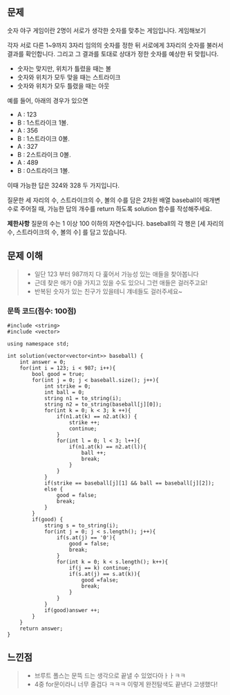 ## 문제

숫자 야구 게임이란 2명이 서로가 생각한 숫자를 맞추는 게임입니다. 게임해보기

각자 서로 다른 1~9까지 3자리 임의의 숫자를 정한 뒤 서로에게 3자리의 숫자를 불러서 결과를 확인합니다. 그리고 그 결과를 토대로 상대가 정한 숫자를 예상한 뒤 맞힙니다.

* 숫자는 맞지만, 위치가 틀렸을 때는 볼
* 숫자와 위치가 모두 맞을 때는 스트라이크
* 숫자와 위치가 모두 틀렸을 때는 아웃

예를 들어, 아래의 경우가 있으면

- A : 123
- B : 1스트라이크 1볼.
- A : 356
- B : 1스트라이크 0볼.
- A : 327
- B : 2스트라이크 0볼.
- A : 489
- B : 0스트라이크 1볼.

이때 가능한 답은 324와 328 두 가지입니다.

질문한 세 자리의 수, 스트라이크의 수, 볼의 수를 담은 2차원 배열 baseball이 매개변수로 주어질 때, 가능한 답의 개수를 return 하도록 solution 함수를 작성해주세요.

**제한사항**
질문의 수는 1 이상 100 이하의 자연수입니다.
baseball의 각 행은 [세 자리의 수, 스트라이크의 수, 볼의 수] 를 담고 있습니다.

## 문제 이해

>* 일단 123 부터 987까지 다 훑어서 가능성 있는 애들을 찾아봅니다
>* 근데 찾은 애가 0을 가지고 있을 수도 있으니 그런 애들은 걸러주고요!
>* 반복된 숫자가 있는 친구가 있을테니 걔네들도 걸러주세요~

### 문뜩 코드(점수: 100점)

    #include <string>
    #include <vector>

    using namespace std;

    int solution(vector<vector<int>> baseball) {
        int answer = 0;
        for(int i = 123; i < 987; i++){
            bool good = true;
            for(int j = 0; j < baseball.size(); j++){
                int strike = 0;
                int ball = 0;
                string n1 = to_string(i);
                string n2 = to_string(baseball[j][0]);
                for(int k = 0; k < 3; k ++){
                    if(n1.at(k) == n2.at(k)) {
                        strike ++;
                        continue;
                    }
                    for(int l = 0; l < 3; l++){
                        if(n1.at(k) == n2.at(l)){
                            ball ++;
                            break;
                        }
                    }
                }
                if(strike == baseball[j][1] && ball == baseball[j][2]);
                else {
                    good = false;
                    break;
                }
            }
            if(good) {
                string s = to_string(i);
                for(int j = 0; j < s.length(); j++){
                    if(s.at(j) == '0'){
                        good = false;
                        break;
                    }
                    for(int k = 0; k < s.length(); k++){
                        if(j == k) continue;
                        if(s.at(j) == s.at(k)){
                            good =false;
                            break;
                        }
                    }
                }
                if(good)answer ++;
            }
        }
        return answer;
    }
    
## 느낀점

>* 브루트 폴스는 문뜩 드는 생각으로 끝낼 수 있었다아ㅏㅏㅋㅋ
>* 4중 for문이라니 너무 즐겁다 ㅋㅋㅋ 이렇게 완전탐색도 끝낸다 고생했다!
